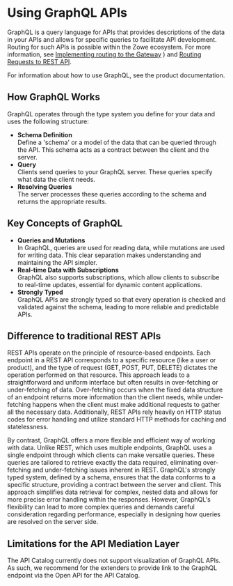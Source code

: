 # Using GraphQL APIs

GraphQL is a query language for APIs that provides descriptions of the data in your APIs and allows for specific queries to facilitate API development. Routing for such APIs is possible within the Zowe ecosystem. For more information, see [Implementing routing to the Gateway](./extend-apiml/implementing-routing-to-the-api-gateway)
) and [Routing Requests to REST API](user-guide/api-mediation/routing-requests-to-rest-apis.md). 

For information about how to use GraphQL, see the product documentation. 

## How GraphQL Works

GraphQL operates through the type system you define for your data and uses the following structure:

- **Schema Definition**  
Define a 'schema' or a model of the data that can be queried through the API. This schema acts as a contract between the client and the server.
- **Query**  
Clients send queries to your GraphQL server. These queries specify what data the client needs.
- **Resolving Queries**  
The server processes these queries according to the schema and returns the appropriate results.

## Key Concepts of GraphQL

- **Queries and Mutations**  
In GraphQL, queries are used for reading data, while mutations are used for writing data. This clear separation makes understanding and maintaining the API simpler.
- **Real-time Data with Subscriptions**  
GraphQL also supports subscriptions, which allow clients to subscribe to real-time updates, essential for dynamic content applications.
- **Strongly Typed**  
GraphQL APIs are strongly typed so that every operation is checked and validated against the schema, leading to more reliable and predictable APIs.

## Difference to traditional REST APIs

REST APIs  operate on the principle of resource-based endpoints. 
Each endpoint in a REST API corresponds to a specific resource (like a user or product), and the type of request (GET, POST, PUT, DELETE) 
dictates the operation performed on that resource. This approach leads to a straightforward and uniform interface but often results 
in over-fetching or under-fetching of data. Over-fetching occurs when the fixed data structure of an endpoint returns more information 
than the client needs, while under-fetching happens when the client must make additional requests to gather all the necessary data. 
Additionally, REST APIs rely heavily on HTTP status codes for error handling and utilize standard HTTP methods for caching and statelessness.

By contrast, GraphQL offers a more flexible and efficient way of working with data. Unlike REST, which 
uses multiple endpoints, GraphQL uses a single endpoint through which clients can make versatile queries. These queries 
are tailored to retrieve exactly the data required, eliminating over-fetching and under-fetching issues inherent in REST. 
GraphQL's strongly typed system, defined by a schema, ensures that the data conforms to a specific structure, providing a 
contract between the server and client. This approach simplifies data retrieval for complex, nested data and allows for 
more precise error handling within the responses. However, GraphQL's flexibility can lead to more complex queries and 
demands careful consideration regarding performance, especially in designing how queries are resolved on the server side.

## Limitations for the API Mediation Layer

The API Catalog currently does not support visualization of GraphQL APIs. As such, we recommend for the extenders to provide 
link to the GraphQL endpoint via the Open API for the API Catalog. 
